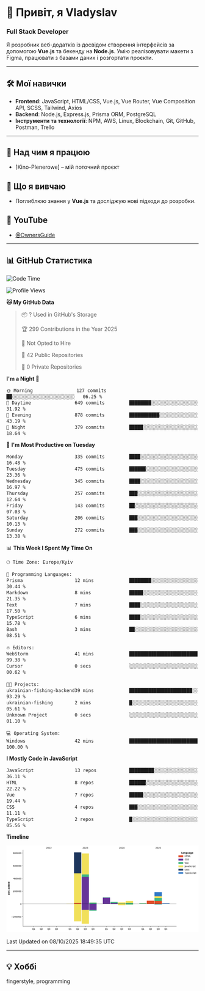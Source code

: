 # 👋 Привіт, я Vladyslav  
### Full Stack Developer  

Я розробник веб-додатків із досвідом створення інтерфейсів за допомогою **Vue.js** та бекенду на **Node.js**. Умію реалізовувати макети з Figma, працювати з базами даних і розгортати проєкти.

---

## 🛠 Мої навички  
- **Frontend**: JavaScript, HTML/CSS, Vue.js, Vue Router, Vue Composition API, SCSS, Tailwind, Axios  
- **Backend**: Node.js, Express.js, Prisma ORM, PostgreSQL  
- **Інструменти та технології**: NPM, AWS, Linux, Blockchain, Git, GitHub, Postman, Trello  

---

## 🔭 Над чим я працюю  
- [Kino-Plenerowe] – мій поточний проєкт

## 🌱 Що я вивчаю  
- Поглиблюю знання у **Vue.js** та досліджую нові підходи до розробки.

## 🎥 YouTube  
- [@OwnersGuide](https://www.youtube.com/@OwnersGuide-)
  
---

## 📊 GitHub Статистика  
<!--START_SECTION:waka-->
![Code Time](http://img.shields.io/badge/Code%20Time-98%20hrs%2025%20mins-blue)

![Profile Views](http://img.shields.io/badge/Profile%20Views-0-blue)

**🐱 My GitHub Data** 

> 📦 ? Used in GitHub's Storage 
 > 
> 🏆 299 Contributions in the Year 2025
 > 
> 🚫 Not Opted to Hire
 > 
> 📜 42 Public Repositories 
 > 
> 🔑 0 Private Repositories 
 > 
**I'm a Night 🦉** 

```text
🌞 Morning                127 commits         ██░░░░░░░░░░░░░░░░░░░░░░░   06.25 % 
🌆 Daytime                649 commits         ████████░░░░░░░░░░░░░░░░░   31.92 % 
🌃 Evening                878 commits         ███████████░░░░░░░░░░░░░░   43.19 % 
🌙 Night                  379 commits         █████░░░░░░░░░░░░░░░░░░░░   18.64 % 
```
📅 **I'm Most Productive on Tuesday** 

```text
Monday                   335 commits         ████░░░░░░░░░░░░░░░░░░░░░   16.48 % 
Tuesday                  475 commits         ██████░░░░░░░░░░░░░░░░░░░   23.36 % 
Wednesday                345 commits         ████░░░░░░░░░░░░░░░░░░░░░   16.97 % 
Thursday                 257 commits         ███░░░░░░░░░░░░░░░░░░░░░░   12.64 % 
Friday                   143 commits         ██░░░░░░░░░░░░░░░░░░░░░░░   07.03 % 
Saturday                 206 commits         ███░░░░░░░░░░░░░░░░░░░░░░   10.13 % 
Sunday                   272 commits         ███░░░░░░░░░░░░░░░░░░░░░░   13.38 % 
```


📊 **This Week I Spent My Time On** 

```text
🕑︎ Time Zone: Europe/Kyiv

💬 Programming Languages: 
Prisma                   12 mins             ████████░░░░░░░░░░░░░░░░░   30.44 % 
Markdown                 8 mins              █████░░░░░░░░░░░░░░░░░░░░   21.35 % 
Text                     7 mins              ████░░░░░░░░░░░░░░░░░░░░░   17.50 % 
TypeScript               6 mins              ████░░░░░░░░░░░░░░░░░░░░░   15.78 % 
Bash                     3 mins              ██░░░░░░░░░░░░░░░░░░░░░░░   08.51 % 

🔥 Editors: 
WebStorm                 41 mins             █████████████████████████   99.38 % 
Cursor                   0 secs              ░░░░░░░░░░░░░░░░░░░░░░░░░   00.62 % 

🐱‍💻 Projects: 
ukrainian-fishing-backend39 mins             ███████████████████████░░   93.29 % 
ukrainian-fishing        2 mins              █░░░░░░░░░░░░░░░░░░░░░░░░   05.61 % 
Unknown Project          0 secs              ░░░░░░░░░░░░░░░░░░░░░░░░░   01.10 % 

💻 Operating System: 
Windows                  42 mins             █████████████████████████   100.00 % 
```

**I Mostly Code in JavaScript** 

```text
JavaScript               13 repos            █████████░░░░░░░░░░░░░░░░   36.11 % 
HTML                     8 repos             ██████░░░░░░░░░░░░░░░░░░░   22.22 % 
Vue                      7 repos             █████░░░░░░░░░░░░░░░░░░░░   19.44 % 
CSS                      4 repos             ███░░░░░░░░░░░░░░░░░░░░░░   11.11 % 
TypeScript               2 repos             █░░░░░░░░░░░░░░░░░░░░░░░░   05.56 % 
```



**Timeline**

![Lines of Code chart](https://raw.githubusercontent.com/owner6/owner6/main/assets/bar_graph.png)


 Last Updated on 08/10/2025 18:49:35 UTC
<!--END_SECTION:waka-->




---

## 💡 Хоббі  
fingerstyle, programming  
